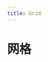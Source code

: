 ```yaml
---
title: Grid
---
```

# 网格


<ClientOnly>
<grid-demo-1></grid-demo-1>
<grid-demo-2></grid-demo-2>
<grid-demo-3></grid-demo-3>
</ClientOnly>